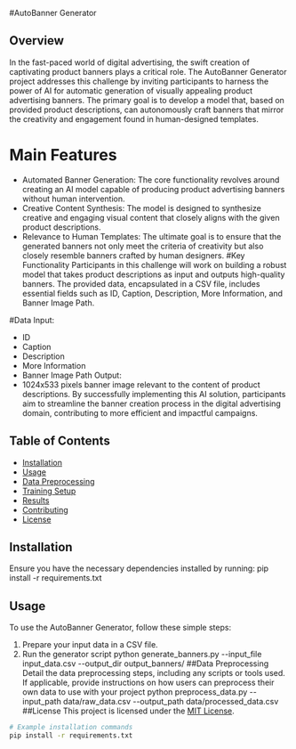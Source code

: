 #AutoBanner Generator


## Overview

In the fast-paced world of digital advertising, the swift creation of captivating product banners plays a critical role. The AutoBanner Generator project addresses this challenge by inviting participants to harness the power of AI for automatic generation of visually appealing product advertising banners. The primary goal is to develop a model that, based on provided product descriptions, can autonomously craft banners that mirror the creativity and engagement found in human-designed templates.
# Main Features
- Automated Banner Generation: The core functionality revolves around creating an AI model capable of producing product advertising banners without human intervention.
- Creative Content Synthesis: The model is designed to synthesize creative and engaging visual content that closely aligns with the given product descriptions.
- Relevance to Human Templates: The ultimate goal is to ensure that the generated banners not only meet the criteria of creativity but also closely resemble banners crafted by human designers.
#Key Functionality
Participants in this challenge will work on building a robust model that takes product descriptions as input and outputs high-quality banners. The provided data, encapsulated in a CSV file, includes essential fields such as ID, Caption, Description, More Information, and Banner Image Path.

#Data
Input:
- ID
- Caption
- Description
- More Information
- Banner Image Path
Output:
- 1024x533 pixels banner image relevant to the content of product descriptions.
By successfully implementing this AI solution, participants aim to streamline the banner creation process in the digital advertising domain, contributing to more efficient and impactful campaigns.

## Table of Contents

- [Installation](#installation)
- [Usage](#usage)
- [Data Preprocessing](#data-preprocessing)
- [Training Setup](#training-setup)
- [Results](#results)
- [Contributing](#contributing)
- [License](#license)

## Installation
Ensure you have the necessary dependencies installed by running:
pip install -r requirements.txt
## Usage
To use the AutoBanner Generator, follow these simple steps:
1. Prepare your input data in a CSV file.
2. Run the generator script
python generate_banners.py --input_file input_data.csv --output_dir output_banners/
##Data Preprocessing
Detail the data preprocessing steps, including any scripts or tools used. If applicable, provide instructions on how users can preprocess their own data to use with your project
python preprocess_data.py --input_path data/raw_data.csv --output_path data/processed_data.csv
##License
This project is licensed under the [MIT License](LICENSE).

```bash
# Example installation commands
pip install -r requirements.txt
